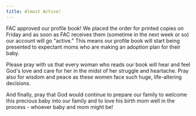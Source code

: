 ```yaml
---
title: Almost Active!
---
```


FAC approved our profile book! We placed the order for printed copies on Friday and as soon as FAC receives them (sometime in the next week or so) our account will go "active." This means our profile book will start being presented to expectant moms who are making an adoption plan for their baby.

Please pray with us that every woman who reads our book will hear and feel God's love and care for her in the midst of her struggle and heartache. Pray also for wisdom and peace as these women face such huge, life-altering decisions.

And finally, pray that God would continue to prepare our family to welcome this precious baby into our family and to love his birth mom well in the process - whoever baby and mom might be!
